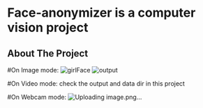 # Face-anonymizer is a computer vision project

<!-- ABOUT THE PROJECT -->
## About The Project

#On Image mode:
![girlFace](https://user-images.githubusercontent.com/56123892/236707782-2f4a0829-8ff3-474b-b779-6edc24a822aa.jpg)
![output](https://user-images.githubusercontent.com/56123892/236707889-8a73182d-d8e8-41a3-857e-0aa3f6523c6b.jpg)

#On Video mode: check the output and data dir in this project

#On Webcam mode:
![Uploading image.png…]()
